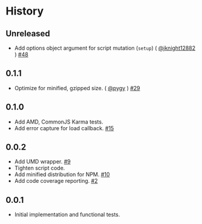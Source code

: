 History
=======

## Unreleased

* Add options object argument for script mutation (`setup`) ( [@jknight12882][] )
  [#48](https://github.com/walmartlabs/little-loader/issues/48)

## 0.1.1

* Optimize for minified, gzipped size. ( [@pygy][] )
  [#29](https://github.com/walmartlabs/little-loader/issues/29)

## 0.1.0

* Add AMD, CommonJS Karma tests.
* Add error capture for load callback.
  [#15](https://github.com/walmartlabs/little-loader/issues/15)

## 0.0.2

* Add UMD wrapper.
  [#9](https://github.com/walmartlabs/little-loader/issues/9)
* Tighten script code.
* Add minified distribution for NPM.
  [#10](https://github.com/walmartlabs/little-loader/issues/10)
* Add code coverage reporting.
  [#2](https://github.com/walmartlabs/little-loader/issues/2)

## 0.0.1

* Initial implementation and functional tests.

[@jknight12882]: https://github.com/jknight12882
[@pygy]: https://github.com/pygy
[@ryan-roemer]: https://github.com/ryan-roemer
